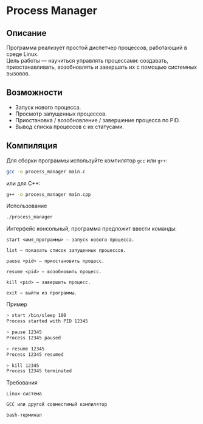 # Process Manager

## Описание

Программа реализует простой диспетчер процессов, работающий в среде Linux.  
Цель работы — научиться управлять процессами: создавать, приостанавливать, возобновлять и завершать их с помощью системных вызовов.

## Возможности

- Запуск нового процесса.
- Просмотр запущенных процессов.
- Приостановка / возобновление / завершение процесса по PID.
- Вывод списка процессов с их статусами.

## Компиляция

Для сборки программы используйте компилятор `gcc` или `g++`:

```bash
gcc -o process_manager main.c
```
или для C++:

```bash
g++ -o process_manager main.cpp
```
Использование

```bash
./process_manager
```
Интерфейс консольный, программа предложит ввести команды:

    start <имя_программы> — запуск нового процесса.

    list — показать список запущенных процессов.

    pause <pid> — приостановить процесс.

    resume <pid> — возобновить процесс.

    kill <pid> — завершить процесс.

    exit — выйти из программы.

Пример

```bash
> start /bin/sleep 100
Process started with PID 12345

> pause 12345
Process 12345 paused

> resume 12345
Process 12345 resumed

> kill 12345
Process 12345 terminated
```
Требования

    Linux-система

    GCC или другой совместимый компилятор

    bash-терминал

